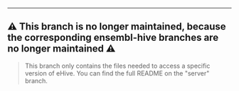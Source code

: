 
---
:warning: This branch is no longer maintained, because the corresponding ensembl-hive branches are no longer maintained :warning:
---

> This branch only contains the files needed to access a specific version
> of eHive. You can find the full README on the "server" branch.
